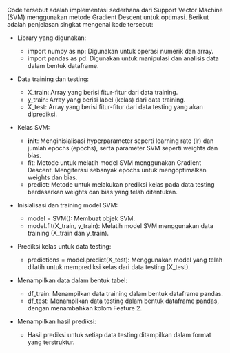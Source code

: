 Code tersebut adalah implementasi sederhana dari Support Vector Machine (SVM) menggunakan metode Gradient Descent untuk optimasi. Berikut adalah penjelasan singkat mengenai kode tersebut:
- Library yang digunakan:
  - import numpy as np: Digunakan untuk operasi numerik dan array.
  - import pandas as pd: Digunakan untuk manipulasi dan analisis data dalam bentuk dataframe.

- Data training dan testing:
  - X_train: Array yang berisi fitur-fitur dari data training.
  - y_train: Array yang berisi label (kelas) dari data training.
  - X_test: Array yang berisi fitur-fitur dari data testing yang akan diprediksi.

- Kelas SVM:
  - __init__: Menginisialisasi hyperparameter seperti learning rate (lr) dan jumlah epochs (epochs), serta parameter SVM seperti weights dan bias.
  - fit: Metode untuk melatih model SVM menggunakan Gradient Descent. Mengiterasi sebanyak epochs untuk mengoptimalkan weights dan bias.
  - predict: Metode untuk melakukan prediksi kelas pada data testing berdasarkan weights dan bias yang telah ditentukan.

- Inisialisasi dan training model SVM:
  - model = SVM(): Membuat objek SVM.
  - model.fit(X_train, y_train): Melatih model SVM menggunakan data training (X_train dan y_train).

- Prediksi kelas untuk data testing:
  - predictions = model.predict(X_test): Menggunakan model yang telah dilatih untuk memprediksi kelas dari data testing (X_test).

- Menampilkan data dalam bentuk tabel:
  - df_train: Menampilkan data training dalam bentuk dataframe pandas.
  - df_test: Menampilkan data testing dalam bentuk dataframe pandas, dengan menambahkan kolom Feature 2.

- Menampilkan hasil prediksi:
  - Hasil prediksi untuk setiap data testing ditampilkan dalam format yang terstruktur.

